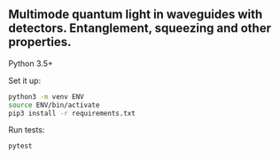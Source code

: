 ## Multimode quantum light in waveguides with detectors. Entanglement, squeezing and other properties.

Python 3.5+

Set it up:
```sh
python3 -m venv ENV
source ENV/bin/activate
pip3 install -r requirements.txt
```

Run tests:
```sh
pytest
```

